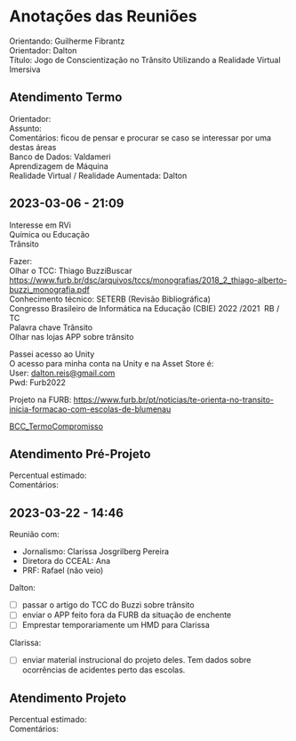 # Anotações das Reuniões

Orientando: Guilherme Fibrantz  
Orientador: Dalton  
Título: Jogo de Conscientização no Trânsito Utilizando a Realidade Virtual Imersiva  

## Atendimento Termo

Orientador:  
Assunto:  
Comentários: ficou de pensar e procurar se caso se interessar por uma destas áreas  
  Banco de Dados: Valdameri  
  Aprendizagem de Máquina  
  Realidade Virtual / Realidade Aumentada: Dalton  

## 2023-03-06 - 21:09

Interesse em RVi  
Química ou Educação  
Trânsito  


Fazer:  
Olhar o TCC: Thiago BuzziBuscar  
<https://www.furb.br/dsc/arquivos/tccs/monografias/2018_2_thiago-alberto-buzzi_monografia.pdf>  
Conhecimento técnico: SETERB (Revisão Bibliográfica)  
Congresso Brasileiro de Informática na Educação (CBIE) 2022 /2021  RB / TC  
Palavra chave Trânsito  
Olhar nas lojas APP sobre trânsito  

Passei acesso ao Unity  
O acesso para minha conta na Unity e na Asset Store é:  
  User: dalton.reis@gmail.com  
  Pwd: Furb2022  

Projeto na FURB: <https://www.furb.br/pt/noticias/te-orienta-no-transito-inicia-formacao-com-escolas-de-blumenau>  

[BCC_TermoCompromisso](BCC_TermoCompromisso.pdf)

## Atendimento Pré-Projeto

Percentual estimado:  
Comentários:  

## 2023-03-22 - 14:46

Reunião com:  

- Jornalismo: Clarissa Josgrilberg Pereira  
- Diretora do CCEAL: Ana  
- PRF: Rafael (não veio)  

Dalton:  

- [ ] passar o artigo do TCC do Buzzi sobre trânsito  
- [ ] enviar o APP feito fora da FURB da situação de enchente  
- [ ] Emprestar temporariamente um HMD para Clarissa  

Clarissa:

- [ ] enviar material instrucional do projeto deles. Tem dados sobre ocorrências de acidentes perto das escolas.  

## Atendimento Projeto

Percentual estimado:  
Comentários:  
